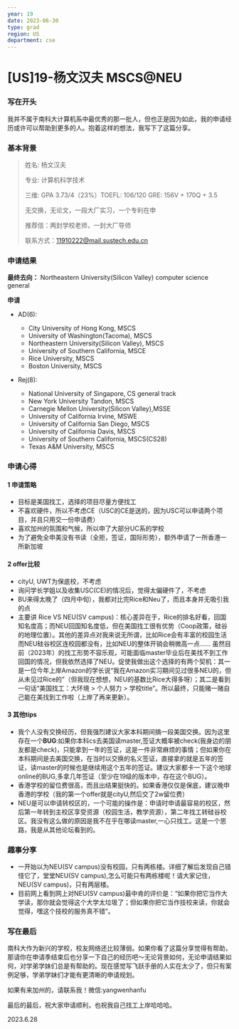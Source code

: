 ```yaml
---
year: 19
date: 2023-06-30
type: grad
region: US
department: cse
---
```


# [US]19-杨文汉夫 MSCS@NEU

### 写在开头

我并不属于南科大计算机系中最优秀的那一批人，但也正是因为如此，我的申请经历或许可以帮助到更多的人。抱着这样的想法，我写下了这篇分享。

### 基本背景

> 姓名: 杨文汉夫
>
> 专业: 计算机科学技术
>
> 三维: GPA 3.73/4（23%）TOEFL: 106/120 GRE: 156V + 170Q + 3.5
>
> 无交换，无论文，一段大厂实习，一个专利在申
>
> 推荐信：两封学校老师，一封大厂导师
>
> 联系方式：11910222@mail.sustech.edu.cn

### 申请结果

**最终去向：** Northeastern University(Silicon Valley) computer science general

**申请**

- AD(6):
  - City University of Hong Kong, MSCS
  - University of Washington(Tacoma), MSCS
  - Northeastern University(Silicon Valley), MSCS
  - University of Southern California, MSCE
  - Rice University, MSCS
  - Boston University, MSCS

- Rej(8):
  - National University of Singapore, CS general track
  - New York University Tandon, MSCS
  - Carnegie Mellon University(Silicon Valley),MSSE
  - University of California Irvine, MSWE
  - University of California San Diego, MSCS
  - University of California Davis, MSCS
  - University of Southern California, MSCS(CS28)
  - Texas A&M University, MSCS

### 申请心得

#### 1 申请策略

- 目标是美国找工，选择的项目尽量方便找工
- 不喜欢硬件，所以不考虑CE（USC的CE是送的，因为USC可以申请两个项目，并且只用交一份申请费）
- 喜欢加州的氛围和气候，所以申了大部分UC系的学校
- 为了避免全申美没有书读（全拒，签证，国际形势），额外申请了一所香港一所新加坡

#### 2 offer比较

- cityU, UWT为保底校，不考虑
- 询问学长学姐以及收集USC(CE)的情况后，觉得太偏硬件了，不考虑
- BU来得太晚了（四月中旬），我都对比完Rice和Neu了，而且本身并无吸引我的点
- 主要讲 Rice VS NEU(SV campus)：核心差异在于，Rice的排名好看，回国知名度高；而NEU回国知名度低，但在美国找工很有优势（Coop政策，硅谷的地理位置）。其他的差异点对我来说无所谓，比如Rice会有丰富的校园生活而NEU硅谷校区连校园都没有，比如NEU的整体开销会稍微高一点…… 虽然目前（2023年）的找工形势不容乐观，可能面临master毕业后在美找不到工作回国的情况，但我依然选择了NEU。促使我做出这个选择的有两个契机：其一是一位今年上岸Amazon的学长说“我在Amazon实习期间见过很多NEU的，但从未见过Rice的”（但我现在想想，NEU的基数比Rice大得多呀）；其二是看到一句话“美国找工：大环境 > 个人努力 > 学校title”。所以最终，只能赌一赌自己能在美找到工作啦（上岸了再来更新）。

#### 3 其他tips

- 我个人没有交换经历，但我强烈建议大家本科期间搞一段美国交换。因为这里存在一个**BUG**:如果你本科cs去美国读master,签证大概率被check(我身边的朋友都是check)，只能拿到一年的签证，这是一件非常麻烦的事情；但如果你在本科期间是去美国交换，在当时以交换的名义签证，直接拿的就是五年的签证，读master的时候也是继续用这个五年的签证。建议大家都卡一下这个地球online的BUG,多拿几年签证（至少在19级的版本中，存在这个BUG）。
- 香港学校的留位费很高，而且出结果挺快的。如果香港仅仅是保底，建议晚申香港的学校（我的第一个offer就是cityU,然后交了2w留位费）
- NEU是可以申请转校区的，一个可能的操作是：申请时申请最容易的校区，然后第一年转到主校区享受资源（校园生活，教学资源），第二年找工转硅谷校区。我没有这么做的原因是我不在乎在哪读master,一心只找工。这是一个思路，我是从其他论坛看到的。

### 趣事分享

- 一开始以为NEU(SV campus)没有校园，只有两栋楼。详细了解后发现自己错怪它了，堂堂NEU(SV campus),怎么可能只有两栋楼呢！请大家记住，NEU(SV campus)，只有两层楼。
- 目前网上看到网上对NEU(SV campus)最中肯的评价是：“如果你把它当作大学读，那你就会觉得这个大学太垃圾了；但如果你把它当作技校来读，你就会觉得，嘿这个技校的服务真不错”。

### 写在最后

​南科大作为新兴的学校，校友网络还比较薄弱。如果你看了这篇分享觉得有帮助，那请你在申请季结束后也分享一下自己的经历吧～无论背景如何，无论申请结果如何，对学弟学妹们总是有帮助的。现在感觉写飞跃手册的人实在太少了，但只有案例足够，学弟学妹们才能有更清晰的申请规划。

如果有来加州的，请联系我！微信:yangwenhanfu

最后的最后，祝大家申请顺利，也祝我自己找工上岸哈哈哈。

2023.6.28
